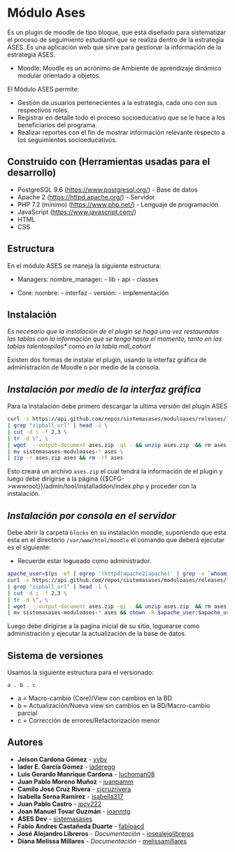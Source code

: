 # Módulo Ases

Es un plugin de moodle de tipo bloque, que está diseñado para sistematizar el proceso de seguimiento estudiantil que se realiza dentro de la estrategia ASES. Es una aplicación web que sirve para gestionar la información de la estrategia ASES.
* Moodle: Moodle es un acrónimo de Ambiente de aprendizaje dinámico modular orientado a objetos.

El Módulo ASES permite:
* Gestión de usuarios pertenecientes a la estrategia, cada uno con sus respectivos roles.
* Registrar en detalle todo el proceso socioeducativo que se le hace a los beneficiarios del programa.
* Realizar reportes con el fin de mostrar información relevante respecto a los seguimientos socioeducativos.

## Construido con (Herramientas usadas para el desarrollo)

* PostgreSQL 9.6 (https://www.postgresql.org/) - Base de datos
* Apache 2 (https://httpd.apache.org/) - Servidor 
* PHP 7.2 (mínimo) (https://www.php.net/) - Lenguaje de programación
* JavaScript (https://www.javascript.com/)
* HTML
* CSS

## Estructura

En el módulo ASES se maneja la siguiente estructura:

* Managers: 
	nombre_manager:
		- lib
		- api
		- classes

* Core:
	nombre:	
		- interfaz
		- versión:
			- implementación	

## Instalación

*Es necesario que la instalación de el plugin se haga una vez restauradas
las tablas con la información que se tenga hasta el momento, tanto
en las tablas talentospilos\* como en la tabla mdl_cohort*  

Existen dos formas de instalar el plugin, usando la interfaz gráfica de 
administración de Moodle o por medio de la consola.

  ## *Instalación por medio de la interfaz gráfica*
Para la instalación debe primero descargar la ultima versión del plugin ASES

```bash
curl -s https://api.github.com/repos/sistemasases/moduloases/releases/latest \
| grep "zipball_url" | head -1 \
| cut -d : -f 2,3 \
| tr -d \", \
| wget  --output-document ases.zip -qi - && unzip ases.zip  && rm ases.zip \
| mv sistemasases-moduloases-* ases \
| zip -r ases.zip ases && rm -rf ases
```
Esto creará un archivo `ases.zip` el cual tendrá la información de el plugin
y luego debe dirigirse a la página {{$CFG->wwwroot}}/admin/tool/installaddon/index.php
y proceder con la instalación.

## *Instalación por consola en el servidor*
Debe abrir la carpeta `blocks` en su instalación moodle,
suponiendo que esta esta en el directorio `/var/www/html/moodle` el
comando que deberá ejecutar es el siguiente:
* Recuerde estar logueado como administrador.

```bash
apache_user=$(ps -ef | egrep '(httpd|apache2|apache)' | grep -v `whoami` | grep -v root | head -n1 | awk '{print $1}')
curl -s https://api.github.com/repos/sistemasases/moduloases/releases/latest \
| grep "zipball_url" | head -1 \
| cut -d : -f 2,3 \
| tr -d \", \
| wget  --output-document ases.zip -qi - && unzip ases.zip  && rm ases.zip \
| mv sistemasases-moduloases-* ases && chown -R $apache_user:$apache_user ases
```
Luego debe dirigirse a la pagina inicial de su sitio, loguearse como
administración y ejecutar la actualización de la base de datos.

## Sistema de versiones 

Usamos la siguiente estructura para el versionado:

	a . b . c

* a = Macro-cambio (Core)/View con cambios en la BD
* b = Actualización/Nueva view sin cambios en la BD/Macro-cambio parcial
* c = Corrección de errores/Refactorización menor

## Autores

* **Jeison Cardona Gómez** - [vvbv](https://github.com/vvbv)
* **Iader E. García Gómez** - [iaderegg](https://github.com/iaderegg)
* **Luis Gerardo Manrique Cardona** - [luchoman08](https://github.com/luchoman08)
* **Juan Pablo Moreno Muñoz** - [juanpamm](https://github.com/juanpamm)
* **Camilo José Cruz Rivera** - [cjcruzrivera](https://github.com/cjcruzrivera)
* **Isabella Serna Ramírez** - [isabella317](https://github.com/isabella317)
* **Juan Pablo Castro** - [jpcv222](https://github.com/jpcv222)
* **Joan Manuel Tovar Guzmán** - [joanmtg](https://github.com/joanmtg)
* **ASES Dev** - [sistemasases](https://github.com/sistemasases)
* **Fabio Andres Castañeda Duarte** - [fabioacd](https://github.com/fabioacd)
* **José Alejandro Libreros** - *Documentación* - [josealejolibreros](https://github.com/josealejolibreros)
* **Diana Melissa Millares** - *Documentación* - [melissamillares](https://github.com/melissamillares)


